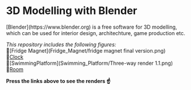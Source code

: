 <h1>3D Modelling with Blender</h1>

<p>[Blender](https://www.blender.org) is a free software for 3D modelling, which can be used for interior design, architechture, game production etc.</p>

*This repository includes the following figures:*<br>
:bug:[Fridge Magnet](Fridge_Magnet/fridge magnet final version.png)<br>
:bug:[Clock](Clock/watch.png)<br>
:bug:[SwimmingPlatform](Swimming_Platform/Three-way render 1.1.png)<br>
:bug:[Room](Room/rendered.png)

**Press the links above to see the renders :point_up:**
